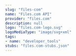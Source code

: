 ```yaml
---
slug: "files-com"
name: "Files.com API"
provider: "files.com"
description: null
logo: "files.com-logo.svg"
logoMediaType: "image/svg+xml"
tags:
- name: "developer_tools"
stubs: "files.com-stubs.json"
---
```

